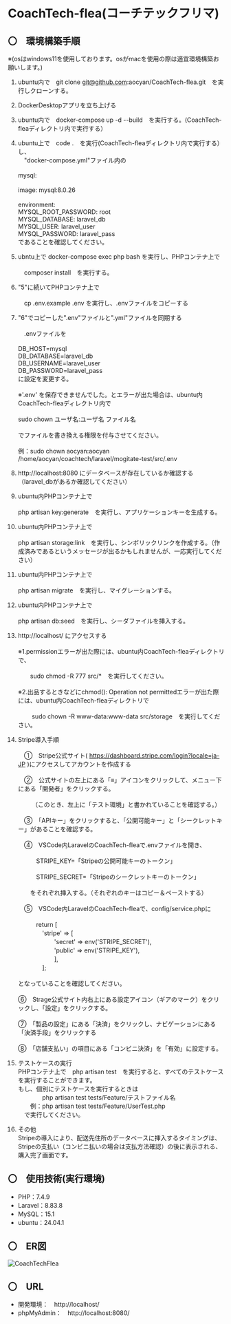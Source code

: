 # CoachTech-flea(コーチテックフリマ)
## 〇　環境構築手順  
※(osはwindows11を使用しております。osがmacを使用の際は適宜環境構築お願いします。)
1. ubuntu内で　git clone git@github.com:aocyan/CoachTech-flea.git　を実行しクローンする。

2. DockerDesktopアプリを立ち上げる
   
3. ubuntu内で　docker-compose up -d --build　を実行する。(CoachTech-fleaディレクトリ内で実行する）
   
4. ubuntu上で　code .　を実行(CoachTech-fleaディレクトリ内で実行する）し、  
　"docker-compose.yml"ファイル内の<br>  
    mysql:<br>  
        image: mysql:8.0.26<br>  
        environment:<br>
            MYSQL_ROOT_PASSWORD: root<br>
            MYSQL_DATABASE: laravel_db<br>
            MYSQL_USER: laravel_user<br>
            MYSQL_PASSWORD: laravel_pass<br>
であることを確認してください。

5. ubntu上で docker-compose exec php bash を実行し、PHPコンテナ上で<br>  
　composer install　を実行する。
  
6. "5"に続いてPHPコンテナ上で<br>  
　cp .env.example .env を実行し、.envファイルをコピーする
  
7. "6"でコピーした".env"ファイルと".yml"ファイルを同期する<br>  
　.envファイルを<br>  
     DB_HOST=mysql<br>
     DB_DATABASE=laravel_db<br>
     DB_USERNAME=laravel_user<br>
     DB_PASSWORD=laravel_pass<br>
 に設定を変更する。<br>  
 ※'.env' を保存できませんでした。とエラーが出た場合は、ubuntu内CoachTech-fleaディレクトリ内で<br>  
   sudo chown ユーザ名:ユーザ名 ファイル名<br>  
   でファイルを書き換える権限を付与させてください。<br>  
   例：sudo chown aocyan:aocyan /home/aocyan/coachtech/laravel/mogitate-test/src/.env
     
8. http://localhost:8080 にデータベースが存在しているか確認する（laravel_dbがあるか確認してください）<br>

9. ubuntu内PHPコンテナ上で<br>  
  php artisan key:generate　を実行し、アプリケーションキーを生成する。
  
10. ubuntu内PHPコンテナ上で<br>  
  php artisan storage:link　を実行し、シンボリックリンクを作成する。（作成済みであるというメッセージが出るかもしれませんが、一応実行してください）
 
12. ubuntu内PHPコンテナ上で<br>  
  php artisan migrate　を実行し、マイグレーションする。
  
13. ubuntu内PHPコンテナ上で<br>  
  php artisan db:seed　を実行し、シーダファイルを挿入する。
  
14. http://localhost/ にアクセスする<br>  
  ※1.permissionエラーが出た際には、ubuntu内CoachTech-fleaディレクトリで、<br>  
 　　sudo chmod -R 777 src/*　を実行してください。<br>  
  ※2.出品するときなどにchmod(): Operation not permittedエラーが出た際には、ubuntu内CoachTech-fleaディレクトリで<br>  
　　 sudo chown -R www-data:www-data src/storage　を実行してください。
  
15. Stripe導入手順<br>  
　①　Stripe公式サイト( https://dashboard.stripe.com/login?locale=ja-JP )にアクセスしてアカウントを作成する<br>  
　②　公式サイトの左上にある「≡」アイコンをクリックして、メニュー下にある「開発者」をクリックする。<br>  
　　 （このとき、左上に「テスト環境」と書かれていることを確認する。）<br>  
　③　「APIキー」をクリックすると、「公開可能キー」と「シークレットキー」があることを確認する。<br>  
　④　VSCode内LaravelのCoachTech-fleaで.envファイルを開き、<br>  
　　　STRIPE_KEY=「Stripeの公開可能キーのトークン」<br>  
　　　STRIPE_SECRET=「Stripeのシークレットキーのトークン」<br>  
　　をそれぞれ挿入する。（それぞれのキーはコピー＆ペーストする）<br>  
　⑤　VSCode内LaravelのCoachTech-fleaで、config/service.phpに<br>  
　　　return [    
　　　　'stripe' => [  
    　　　　　　'secret' => env('STRIPE_SECRET'),  
    　　　　　　'public' => env('STRIPE_KEY'),  
    　　　　　　],    
    　　　　];<br>  
    となっていることを確認してください。<br>  
  ⑥　Strage公式サイト内右上にある設定アイコン（ギアのマーク）をクリックし、「設定」をクリックする。<br>  
  ⑦　「製品の設定」にある「決済」をクリックし、ナビゲーションにある「決済手段」をクリックする<br>  
  ⑧　「店舗支払い」の項目にある「コンビニ決済」を「有効」に設定する。

16. テストケースの実行<br>
  PHPコンテナ上で　php artisan test　を実行すると、すべてのテストケースを実行することができます。<br>
  もし、個別にテストケースを実行するときは<br>
　　　　php artisan test tests/Feature/テストファイル名<br>
　　例：php artisan test tests/Feature/UserTest.php<br>
　で実行してください。

17. その他<br>
  Stripeの導入により、配送先住所のデータベースに挿入するタイミングは、Stripeの支払い（コンビニ払いの場合は支払方法確認）の後に表示される、購入完了画面です。
   
## 〇　使用技術(実行環境)
* PHP：7.4.9
* Laravel：8.83.8
* MySQL：15.1
* ubuntu：24.04.1

## 〇　ER図
![CoachTechFlea](https://github.com/user-attachments/assets/2e2835f2-3649-4eb9-84bf-21c071158ee7)

## 〇　URL
* 開発環境：　http://localhost/
* phpMyAdmin：　http://localhost:8080/
